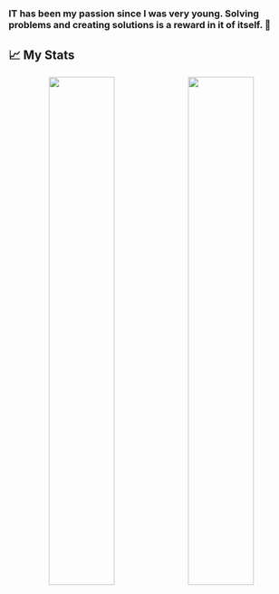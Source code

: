 ### IT has been my passion since I was very young. Solving problems and creating solutions is a reward in it of itself. 👋

<!--
**EasyG0ing1/EasyG0ing1** is a ✨ _special_ ✨ repository because its `README.md` (this file) appears on your GitHub profile.

Here are some ideas to get you started:

- 🔭 I’m currently working on ...
- 🌱 I’m currently learning ...
- 👯 I’m looking to collaborate on ...
- 🤔 I’m looking for help with ...
- 💬 Ask me about ...
- 📫 How to reach me: ...
- 😄 Pronouns: ...
- ⚡ Fun fact: ...
-->
## 📈 My Stats
<p align="center">    
  <img width="48%" src="https://github-readme-stats.vercel.app/api?username=EasyG0ing1&show_icons=true&theme=tokyonight&show=reviews" />
  <img width="48%" src="https://github-readme-streak-stats.herokuapp.com/?user=EasyG0ing1&theme=tokyonight" />
</p>
